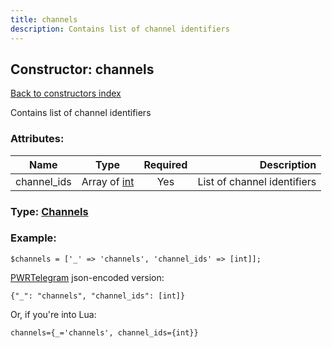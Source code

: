 ```yaml
---
title: channels
description: Contains list of channel identifiers
---
```

## Constructor: channels  
[Back to constructors index](index.md)



Contains list of channel identifiers

### Attributes:

| Name     |    Type       | Required | Description |
|----------|:-------------:|:--------:|------------:|
|channel\_ids|Array of [int](../constructors/int.md) | Yes|List of channel identifiers|



### Type: [Channels](../types/Channels.md)


### Example:

```
$channels = ['_' => 'channels', 'channel_ids' => [int]];
```  

[PWRTelegram](https://pwrtelegram.xyz) json-encoded version:

```
{"_": "channels", "channel_ids": [int]}
```


Or, if you're into Lua:  


```
channels={_='channels', channel_ids={int}}

```


